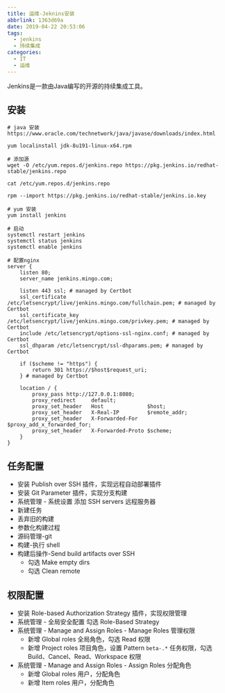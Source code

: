 ```yaml
---
title: 运维-Jeknins安装
abbrlink: 1363d69a
date: 2019-04-22 20:53:06
tags:
  - jenkins
  - 持续集成
categories:
  - IT
  - 运维
---
```

Jenkins是一款由Java编写的开源的持续集成工具。
<!-- more -->

## 安装
```
# java 安装
https://www.oracle.com/technetwork/java/javase/downloads/index.html

yum localinstall jdk-8u191-linux-x64.rpm

# 添加源
wget -O /etc/yum.repos.d/jenkins.repo https://pkg.jenkins.io/redhat-stable/jenkins.repo

cat /etc/yum.repos.d/jenkins.repo

rpm --import https://pkg.jenkins.io/redhat-stable/jenkins.io.key

# yum 安装
yum install jenkins

# 启动
systemctl restart jenkins
systemctl status jenkins
systemctl enable jenkins

# 配置nginx
server {
    listen 80;
    server_name jenkins.mingo.com;

    listen 443 ssl; # managed by Certbot
    ssl_certificate /etc/letsencrypt/live/jenkins.mingo.com/fullchain.pem; # managed by Certbot
    ssl_certificate_key /etc/letsencrypt/live/jenkins.mingo.com/privkey.pem; # managed by Certbot
    include /etc/letsencrypt/options-ssl-nginx.conf; # managed by Certbot
    ssl_dhparam /etc/letsencrypt/ssl-dhparams.pem; # managed by Certbot

    if ($scheme != "https") {
        return 301 https://$host$request_uri;
    } # managed by Certbot

    location / {
        proxy_pass http://127.0.0.1:8080;
        proxy_redirect     default;
        proxy_set_header   Host              $host;
        proxy_set_header   X-Real-IP         $remote_addr;
        proxy_set_header   X-Forwarded-For   $proxy_add_x_forwarded_for;
        proxy_set_header   X-Forwarded-Proto $scheme;
    }
}

```

## 任务配置
- 安装 Publish over SSH 插件，实现远程自动部署插件
- 安装 Git Parameter 插件，实现分支构建
- 系统管理 - 系统设置 添加 SSH servers 远程服务器
- 新建任务
- 丢弃旧的构建
- 参数化构建过程
- 源码管理-git
- 构建-执行 shell
- 构建后操作-Send build artifacts over SSH
  - 勾选 Make empty dirs
  - 勾选 Clean remote

## 权限配置
- 安装 Role-based Authorization Strategy 插件，实现权限管理
- 系统管理 - 全局安全配置 勾选 Role-Based Strategy
- 系统管理 - Manage and Assign Roles - Manage Roles 管理权限
  - 新增 Global roles 全局角色，勾选 Read 权限
  - 新增 Project roles 项目角色，设置 Pattern `beta-.*` 任务权限，勾选 Build、Cancel、Read、Workspace 权限
- 系统管理 - Manage and Assign Roles - Assign Roles 分配角色
  - 新增 Global roles 用户，分配角色
  - 新增 Item roles 用户，分配角色

